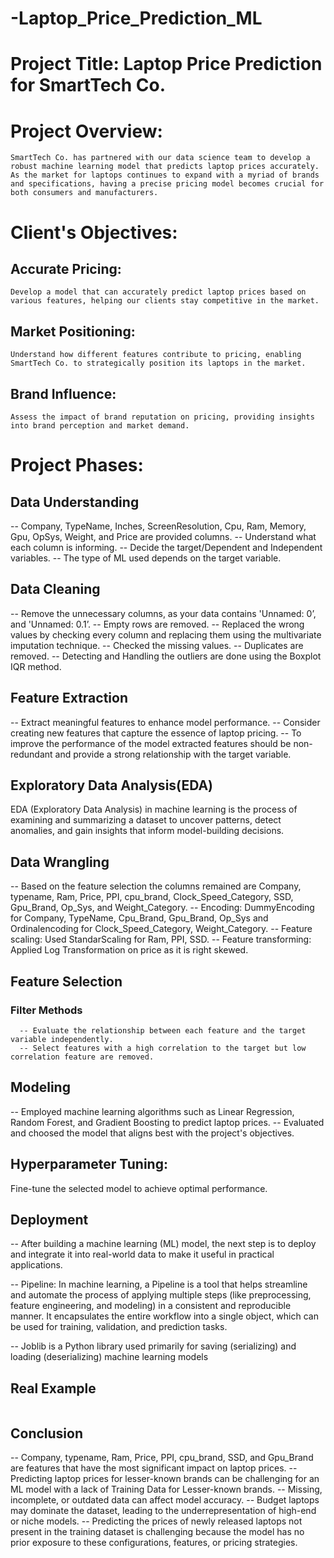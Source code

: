 # -Laptop_Price_Prediction_ML
# Project Title: Laptop Price Prediction for SmartTech Co.
# Project Overview:
    SmartTech Co. has partnered with our data science team to develop a robust machine learning model that predicts laptop prices accurately. As the market for laptops continues to expand with a myriad of brands and specifications, having a precise pricing model becomes crucial for both consumers and manufacturers.
# Client's Objectives:
## Accurate Pricing: 
    Develop a model that can accurately predict laptop prices based on various features, helping our clients stay competitive in the market.
## Market Positioning: 
    Understand how different features contribute to pricing, enabling SmartTech Co. to strategically position its laptops in the market.
## Brand Influence:
    Assess the impact of brand reputation on pricing, providing insights into brand perception and market demand.
# Project Phases:
## Data Understanding
   --  Company, TypeName, Inches, ScreenResolution, Cpu, Ram, Memory, Gpu, OpSys, Weight, and Price are provided columns.
   -- Understand what each column is informing.
   -- Decide the target/Dependent and Independent variables.
   -- The type of ML used depends on the target variable.
## Data Cleaning
   -- Remove the unnecessary columns, as your data contains 'Unnamed: 0’, and 'Unnamed: 0.1’.
   -- Empty rows are removed.
   -- Replaced the wrong values by checking every column and replacing them using the multivariate imputation technique.
   -- Checked the missing values.
   -- Duplicates are removed.
   -- Detecting and Handling the outliers are done using the Boxplot IQR method.
## Feature Extraction
   --  Extract meaningful features to enhance model performance.
   -- Consider creating new features that capture the essence of laptop pricing.
   -- To improve the performance of the model extracted features should be non-redundant and provide a strong relationship with the target variable.
## Exploratory Data Analysis(EDA)
   EDA (Exploratory Data Analysis) in machine learning is the process of examining and summarizing a dataset to uncover patterns, detect anomalies, and gain insights that inform model-building decisions.
## Data Wrangling 
   -- Based on the feature selection the columns remained are Company, typename, Ram, Price, PPI, cpu_brand, Clock_Speed_Category, SSD, Gpu_Brand, Op_Sys, and Weight_Category.
   -- Encoding: DummyEncoding for Company, TypeName, Cpu_Brand, Gpu_Brand, Op_Sys and Ordinalencoding for Clock_Speed_Category, Weight_Category.
   -- Feature scaling: Used StandarScaling for Ram, PPI, SSD.
   -- Feature transforming: Applied Log Transformation on price as it is right skewed. 
## Feature  Selection
 ### Filter Methods
      -- Evaluate the relationship between each feature and the target variable independently.
      -- Select features with a high correlation to the target but low correlation feature are removed.
## Modeling
  -- Employed machine learning algorithms such as Linear Regression, Random Forest, and Gradient Boosting to predict laptop prices.
  -- Evaluated and choosed the model that aligns best with the project's objectives.
 ![]()
## Hyperparameter Tuning:
   Fine-tune the selected model to achieve optimal performance.
   ![]()
## Deployment
   -- After building a machine learning (ML) model, the next step is to deploy and integrate it into real-world data to make it useful in practical applications.

  -- Pipeline: In machine learning, a Pipeline is a tool that helps streamline and automate the process of applying multiple steps (like preprocessing, feature engineering, and modeling) in a consistent and reproducible manner. It encapsulates the entire workflow into a single object, which can be used for training, validation, and prediction tasks.

  -- Joblib is a Python library used primarily for saving (serializing) and loading (deserializing) machine learning models 
## Real Example
![]()
## Conclusion
   -- Company, typename, Ram, Price, PPI, cpu_brand, SSD, and Gpu_Brand are features that have the most significant impact on laptop prices.
   -- Predicting laptop prices for lesser-known brands can be challenging for an ML model with a lack of Training Data for Lesser-known brands.
   -- Missing, incomplete, or outdated data can affect model accuracy.
   -- Budget laptops may dominate the dataset, leading to the underrepresentation of high-end or niche models.
   -- Predicting the prices of newly released laptops not present in the training dataset is challenging because the model has no prior exposure to these configurations, features, or pricing strategies.






















